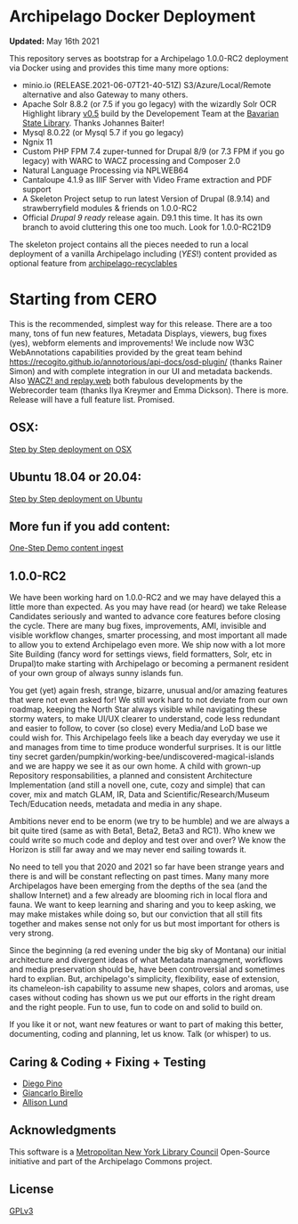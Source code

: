 # Archipelago Docker Deployment

**Updated:** May 16th 2021

This repository serves as bootstrap for a Archipelago 1.0.0-RC2 deployment via Docker using and provides this time many more options:

- minio.io (RELEASE.2021-06-07T21-40-51Z) S3/Azure/Local/Remote alternative and also Gateway to many others.
- Apache Solr 8.8.2 (or 7.5 if you go legacy) with the wizardly Solr OCR Highlight library [v0.5](https://github.com/dbmdz/solr-ocrhighlighting/releases/tag/0.5.0) build by the Developement Team at the [Bavarian State Library](https://github.com/dbmdz). Thanks Johannes Baiter!
- Mysql 8.0.22 (or Mysql 5.7 if you go legacy)
- Ngnix 11
- Custom PHP FPM 7.4 zuper-tunned for Drupal 8/9 (or 7.3 FPM if you go legacy) with WARC to WACZ processing and Composer 2.0
- Natural Language Processing via NPLWEB64
- Cantaloupe 4.1.9 as IIIF Server with Video Frame extraction and PDF support
- A Skeleton Project setup to run latest Version of Drupal (8.9.14) and strawberryfield modules & friends on 1.0.0-RC2
- Official *Drupal 9 ready* release again. D9.1 this time. It has its own branch to avoid cluttering this one too much. Look for 1.0.0-RC21D9

The skeleton project contains all the pieces needed to run a local deployment of a vanilla Archipelago including (*YES*!) content provided as optional feature from [archipelago-recyclables](https://github.com/esmero/archipelago-recyclables)

# Starting from CERO

This is the recommended, simplest way for this release. There are a too many, tons of fun new features, Metadata Displays, viewers, bug fixes (yes), webform elements and improvements! We include now W3C WebAnnotations capabilities provided by the great team behind https://recogito.github.io/annotorious/api-docs/osd-plugin/ (thanks Rainer Simon) and with complete integration in our UI and metadata backends. Also [WACZ! and replay.web](https://github.com/webrecorder/replayweb.page) both fabulous developments by the Webrecorder team (thanks Ilya Kreymer and Emma Dickson). There is more. Release will have a full feature list. Promised.

## OSX:

[Step by Step deployment on OSX](docs/osx.md)

## Ubuntu 18.04 or 20.04:

[Step by Step deployment on Ubuntu](docs/ubuntu.md)

## More fun if you add content:
[One-Step Demo content ingest](docs/democontent.md)

## 1.0.0-RC2

We have been working hard on 1.0.0-RC2 and we may have delayed this a little more than expected. As you may have read (or heard) we take Release Candidates seriously and wanted to advance core features before closing the cycle. There are many bug fixes, improvements, AMI, invisible and visible workflow changes, smarter processing, and most important all made to allow you to extend Archipelago even more. We ship now with a lot more Site Building (fancy word for settings views, field formatters, Solr, etc in Drupal)to make starting with Archipelago or becoming a permanent resident of your own group of always sunny islands fun.

You get (yet) again fresh, strange, bizarre, unusual and/or amazing features that were not even asked for! We still work hard to not deviate from our own roadmap, keeping the North Star always visible while navigating these stormy waters, to make UI/UX clearer to understand, code less redundant and easier to follow, to cover (so close) every Media/and LoD base we could wish for. This Archipelago feels like a beach day everyday we use it and manages from time to time produce wonderful surprises. It is our little tiny secret garden/pumpkin/working-bee/undiscovered-magical-islands and we are happy we see it as our own home. A child with grown-up Repository responsabilities, a planned and consistent Architecture Implementation (and still a novell one, cute, cozy and simple) that can cover, mix and match GLAM, IR, Data and Scientific/Research/Museum Tech/Education needs, metadata and media in any shape.

Ambitions never end to be enorm (we try to be humble) and we are always a bit quite tired (same as with Beta1, Beta2, Beta3 and RC1). Who knew we could write so much code and deploy and test over and over? We know the Horizon is still far away and we may never end sailing towards it.

No need to tell you that 2020 and 2021 so far have been strange years and there is and will be constant reflecting on past times. Many many more Archipelagos have been emerging from the depths of the sea (and the shallow Internet) and a few already are blooming rich in local flora and fauna. We want to keep learning and sharing and you to keep asking, we may make mistakes while doing so, but our conviction that all still fits together and makes sense not only for us but most important for others is very strong.

Since the beginning (a red evening under the big sky of Montana) our initial architecture and divergent ideas of what Metadata managment, workflows and media preservation should be, have been controversial and sometimes hard to explian. But, archipelago's simplicity, flexibility, ease of extension, its chameleon-ish capability to assume new shapes, colors and aromas, use cases without coding has shown us we put our efforts in the right dream and the right people. Fun to use, fun to code on and solid to build on.

If you like it or not, want new features or want to part of making this better, documenting, coding and planning, let us know. Talk (or whisper) to us.

## Caring & Coding + Fixing + Testing

* [Diego Pino](https://github.com/DiegoPino)
* [Giancarlo Birello](https://github.com/giancarlobi)
* [Allison Lund](https://github.com/alliomeria)

## Acknowledgments

This software is a [Metropolitan New York Library Council](https://metro.org) Open-Source initiative and part of the Archipelago Commons project.

## License

[GPLv3](http://www.gnu.org/licenses/gpl-3.0.txt)
